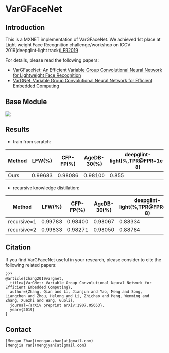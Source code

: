 # VarGFaceNet

## Introduction

This is a MXNET implementation of VarGFaceNet.
We achieved 1st place at Light-weight Face Recognition challenge/workshop on ICCV 2019(deepglint-light track)[LFR2019](https://ibug.doc.ic.ac.uk/resources/lightweight-face-recognition-challenge-workshop)

For details, please read the following papers:
* [VarGFaceNet: An Efficient Variable Group Convolutional Neural Network for Lightweight Face Recognition](???)
* [VarGNet: Variable Group Convolutional Neural Network for Efficient Embedded Computing](https://arxiv.org/abs/1907.05653)


## Base Module
![](https://github.com/zma-c-137/VarGFaceNet/blob/master/img/VarGFaceNet.png)

## Results

* train from scratch:

| Method  | LFW(%)  | CFP-FP(%) | AgeDB-30(%) | deepglint-light(%,TPR@FPR=1e-8) | 
| ------- | ------- | --------- | ----------- | ------------------------------- | 
|  Ours   | 0.99683 | 0.98086   | 0.98100     | 0.855                           |

* recursive knowledge distillation:

| Method      | LFW(%)  | CFP-FP(%) | AgeDB-30(%) | deepglint-light(%,TPR@FPR=1e-8) |
| ----------- | ------- | --------- | ----------- | ------------------------------- |
| recursive=1 | 0.99783 | 0.98400   | 0.98067     | 0.88334                         |
| recursive=2 | 0.99833 | 0.98271   | 0.98050     | 0.88784                         |

## Citation

If you find VarGFaceNet useful in your research, please consider to cite the following related papers:

```
???
@article{zhang2019vargnet,
  title={VarGNet: Variable Group Convolutional Neural Network for Efficient Embedded Computing},
  author={Zhang, Qian and Li, Jianjun and Yao, Meng and Song, Liangchen and Zhou, Helong and Li, Zhichao and Meng, Wenming and Zhang, Xuezhi and Wang, Guoli},
  journal={arXiv preprint arXiv:1907.05653},
  year={2019}
}
```

## Contact

```
[Mengao Zhao](mengao.zhao[at]gmail.com)
[Mengjia Yan](mengjyan[at]gmail.com)
```
